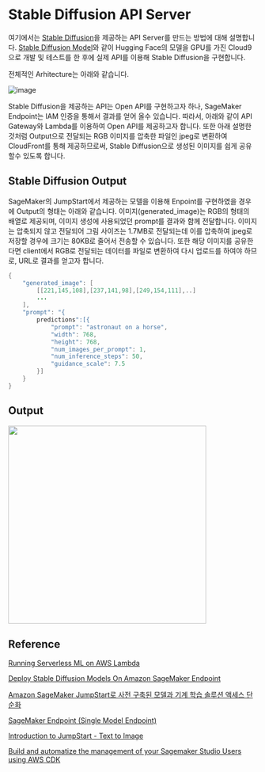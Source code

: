 # Stable Diffusion API Server

여기에서는 [Stable Diffusion](https://huggingface.co/runwayml/stable-diffusion-v1-5)을 제공하는 API Server를 만드는 방법에 대해 설명합니다. [Stable Diffusion Model](https://github.com/kyopark2014/stable-diffusion-model)와 같이 Hugging Face의 모델을 GPU를 가진 Cloud9으로 개발 및 테스트를 한 후에 실제 API를 이용해 Stable Diffusion을 구현합니다.  

전체적인 Arhitecture는 아래와 같습니다. 

![image](https://user-images.githubusercontent.com/52392004/217037303-23955722-0a1b-4710-b5cc-ffaf2ee8fe48.png)

Stable Diffusion을 제공하는 API는 Open API를 구현하고자 하나, SageMaker Endpoint는 IAM 인증을 통해서 결과를 얻어 올수 있습니다. 따라서, 아래와 같이 API Gateway와 Lambda를 이용하여 Open API를 제공하고자 합니다. 또한 아래 설명한것처럼 Output으로 전달되는 RGB 이미지를 압축한 파일인 jpeg로 변환하여 CloudFront를 통해 제공하므로써, Stable Diffusion으로 생성된 이미지를 쉽게 공유할수 있도록 합니다. 



## Stable Diffusion Output

SageMaker의 JumpStart에서 제공하는 모델을 이용해 Enpoint를 구현하였을 경우에 Output의 형태는 아래와 같습니다. 이미지(generated_image)는 RGB의 형태의 배열로 제공되며, 이미지 생성에 사용되었던 prompt를 결과와 함께 전달합니다. 
이미지는 압축되지 않고 전달되어 그림 사이즈는 1.7MB로 전달되는데 이를 압축하여 jpeg로 저장할 경우에 크기는 80KB로 줄어서 전송할 수 있습니다. 또한 해당 이미지를 공유한다면 client에서 RGB로 전달되는 데이터를 파일로 변환하여 다시 업로드를 하여야 하므로, URL로 결과를 얻고자 합니다. 

```java
{
    "generated_image": [
        [[221,145,108],[237,141,98],[249,154,111],..]
        ...
    ],
    "prompt": "{
        predictions":[{
            "prompt": "astronaut on a horse", 
            "width": 768, 
            "height": 768,
            "num_images_per_prompt": 1, 
            "num_inference_steps": 50, 
            "guidance_scale": 7.5
        }]
    }
}
```

## Output 

<img src="https://user-images.githubusercontent.com/52392004/217041497-6c2f906d-feb0-4bbc-b2e0-9daf97cf0bc8.jpeg" width="400">


## Reference

[Running Serverless ML on AWS Lambda](https://betterdev.blog/serverless-ml-on-aws-lambda/)

[Deploy Stable Diffusion Models On Amazon SageMaker Endpoint](https://github.com/aws-samples/deploy-stable-diffusion-model-on-amazon-sagemaker-endpoint)

[Amazon SageMaker JumpStart로 사전 구축된 모델과 기계 학습 솔루션 액세스 단순화](https://aws.amazon.com/ko/blogs/korea/amazon-sagemaker-jumpstart-simplifies-access-to-prebuilt-models-and-machine-learning-models/)

[SageMaker Endpoint (Single Model Endpoint)](https://github.com/aws-samples/aws-ai-ml-workshop-kr/blob/master/sagemaker/sm-special-webinar/lab_2_serving/2.1.Deploy.ipynb)

[Introduction to JumpStart - Text to Image](https://github.com/aws/amazon-sagemaker-examples/blob/main/introduction_to_amazon_algorithms/jumpstart_text_to_image/Amazon_JumpStart_Text_To_Image.ipynb)

[Build and automatize the management of your Sagemaker Studio Users using AWS CDK](https://github.com/aws-samples/aws-cdk-sagemaker-studio)
